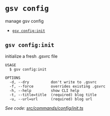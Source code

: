 `gsv config`
============

manage gsv config

* [`gsv config:init`](#gsv-configinit)

## `gsv config:init`

initialize a fresh .gsvrc file

```
USAGE
  $ gsv config:init

OPTIONS
  -d, --dry          don't write to .gsvrc
  -f, --force        overrides existing .gsvrc
  -h, --help         show CLI help
  -t, --title=title  (required) blog title
  -u, --url=url      (required) blog url
```

_See code: [src/commands/config/init.ts](https://github.com/syntra/gsv/blob/v0.0.1/src/commands/config/init.ts)_
